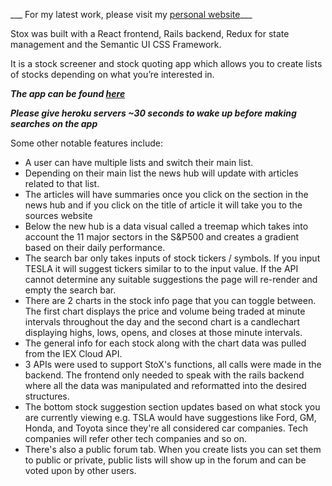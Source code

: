 
___ For my latest work, please visit my [personal website](https://www.mattaquino.dev/)___

Stox was built with a React frontend, Rails backend, Redux for  state management and the Semantic UI CSS Framework.

It is a stock screener and stock quoting app which allows you to create lists of stocks depending on what you’re interested in.

___The app can be found [here](stoxx.netlify.app)___

***Please give heroku servers ~30 seconds to wake up before making searches on the app***

Some other notable features include:
* A user can have multiple lists and switch their main list.
* Depending on their main list the news hub will update with articles related to that list.
* The articles will have summaries once you click on the section in the news hub and if you click on the title of article it will take you to the sources website
* Below the new hub is a data visual called a treemap which takes into account the 11 major sectors in the S&P500 and creates a gradient based on their daily performance.
* The search bar only takes inputs of stock tickers / symbols. If you input TESLA it will suggest tickers similar to to the input value. If the API cannot determine any suitable suggestions the page will re-render and empty the search bar.
* There are 2 charts in the stock info page that you can toggle between. The first chart displays the price and volume being traded at minute intervals throughout the day and the second chart is a candlechart displaying highs, lows, opens, and closes at those minute intervals.
* The general info for each stock along with the chart data was pulled from the IEX Cloud API. 
* 3 APIs were used to support StoX's functions, all calls were made in the backend. The frontend only needed to speak with the rails backend where all the data was manipulated and reformatted into the desired structures.
* The bottom stock suggestion section updates based on what stock you are currently viewing e.g. TSLA would have suggestions like Ford, GM, Honda, and Toyota since they're all considered car companies. Tech companies will refer other tech companies and so on.
* There's also a public forum tab. When you create lists you can set them to public or private, public lists will show up in the forum and can be voted upon by other users. 

<!-- I created this app because I wanted to work with the IEX Cloud API. My approach was to minimize the amount of API calls but still pull as much pertinent information. The IEX Exchange is the best resource for free financial data, their credit system also doesn't stifle developers with a rate limit. I used 2 other APIs (Alphavantage and Polygon.io) for the search box suggestion feature as well as the stock suggestion feature but at times their 5 call / minute rate plans would leave sections of my app blank. 

I do plan on using the IEX Cloud API again in the future. Possibly on a program that is more backend heavy to perform calculations and possibly do some analysis on historical data. The 100 call / second rate limit should tide me over for a while until I can gain access to CTA feeds. First, I have to design and create an infrastructure that can crunch data at a rate faster than 10 ms, until then an IEX Cloud API subscription should be fine.   -->